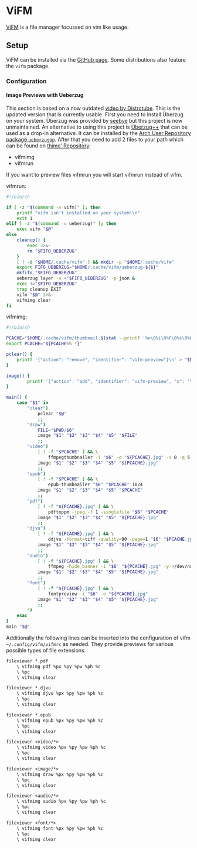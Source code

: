 # ViFM

[ViFM](https://vifm.info) is a file manager focussed on vim like usage.

## Setup

ViFM can be installed via the
[GitHub page](https://github.com/vifm/vifm).
Some distributions also feature the `vifm` package.

### Configuration

#### Image Previews with Ueberzug

This section is based on a now outdated
[video by Distrotube](https://www.youtube.com/watch?v=qgxsduCO1pE).
This is the updated version that is currently usable.
First you need to install Überzug on your system.
Überzug was provided by [seebye](https://github.com/seebye/ueberzug) but this
project is now unmaintained.
An alternative to using this project is
[Überzug++](https://github.com/jstkdng/ueberzugpp) that can be used as a drop-in
alternative.
It can be installed by the
[Arch User Repository package `ueberzugpp`](/wiki/linux/package_manager.md#arch-linux-pacman-and-yay).
After that you need to add 2 files to your path which can be found on
[thimc' Repository](https://github.com/thimc/vifmimg):

- vifmimg
- vifmrun

If you want to preview files vifmrun you will start vifmrun instead of vifm.

vifmrun:

```sh
#!/bin/sh

if [ -z "$(command -v vifm)" ]; then
	printf "vifm isn't installed on your system!\n"
	exit 1
elif [ -z "$(command -v ueberzug)" ]; then
	exec vifm "$@"
else
	cleanup() {
		exec 3>&-
	    rm "$FIFO_UEBERZUG"
	}
	[ ! -d "$HOME/.cache/vifm" ] && mkdir -p "$HOME/.cache/vifm"
	export FIFO_UEBERZUG="$HOME/.cache/vifm/ueberzug-${$}"
	mkfifo "$FIFO_UEBERZUG"
	ueberzug layer -s <"$FIFO_UEBERZUG" -p json &
	exec 3>"$FIFO_UEBERZUG"
	trap cleanup EXIT
	vifm "$@" 3>&-
	vifmimg clear
fi
```

vifmimg:

```sh
#!/bin/sh

PCACHE="$HOME/.cache/vifm/thumbnail.$(stat --printf '%n\0%i\0%F\0%s\0%W\0%Y' -- "$(readlink -f "$PWD/$6")" | sha256sum)"
export PCACHE="${PCACHE%% *}"

pclear() {
	printf '{"action": "remove", "identifier": "vifm-preview"}\n' > "$FIFO_UEBERZUG"
}

image() {
		printf '{"action": "add", "identifier": "vifm-preview", "x": "%s", "y": "%s", "width": "%s", "height": "%s", "scaler": "contain", "path": "%s"}\n' "$2" "$3" "$4" "$5" "$6" > "$FIFO_UEBERZUG"
}

main() {
    case "$1" in
        "clear")
			pclear "$@"
			;;
        "draw")
			FILE="$PWD/$6"
			image "$1" "$2" "$3" "$4" "$5" "$FILE"
			;;
        "video")
			[ ! -f "$PCACHE" ] && \
				ffmpegthumbnailer -i "$6" -o "${PCACHE}.jpg" -s 0 -q 5
			image "$1" "$2" "$3" "$4" "$5" "${PCACHE}.jpg"
			;;
        "epub")
			[ ! -f "$PCACHE" ] && \
				epub-thumbnailer "$6" "$PCACHE" 1024
			image "$1" "$2" "$3" "$4" "$5" "$PCACHE"
			;;
        "pdf")
			[ ! -f "${PCACHE}.jpg" ] && \
				pdftoppm -jpeg -f 1 -singlefile "$6" "$PCACHE"
			image "$1" "$2" "$3" "$4" "$5" "${PCACHE}.jpg"
			;;
        "djvu")
			[ ! -f "${PCACHE}.jpg" ] && \
				ddjvu -format=tiff -quality=90 -page=1 "$6" "$PCACHE.jpg"
			image "$1" "$2" "$3" "$4" "$5" "${PCACHE}.jpg"
			;;
        "audio")
			[ ! -f "${PCACHE}.jpg" ] && \
				ffmpeg -hide_banner -i "$6" "${PCACHE}.jpg" -y >/dev/null
			image "$1" "$2" "$3" "$4" "$5" "${PCACHE}.jpg"
			;;
        "font")
			[ ! -f "${PCACHE}.jpg" ] && \
				fontpreview -i "$6" -o "${PCACHE}.jpg"
			image "$1" "$2" "$3" "$4" "$5" "${PCACHE}.jpg"
			;;
        *)
    esac
}
main "$@"
```

Additionally the following lines can be inserted into the configuration of vifm
`~/.config/vifm/vifmrc` as needed.
They provide previews for various possible types of file extensions.

```txt
fileviewer *.pdf
    \ vifmimg pdf %px %py %pw %ph %c
    \ %pc
    \ vifmimg clear

fileviewer *.djvu
    \ vifmimg djvu %px %py %pw %ph %c
    \ %pc
    \ vifmimg clear

fileviewer *.epub
    \ vifmimg epub %px %py %pw %ph %c
    \ %pc
    \ vifmimg clear

fileviewer <video/*>
    \ vifmimg video %px %py %pw %ph %c
    \ %pc
    \ vifmimg clear

fileviewer <image/*>
    \ vifmimg draw %px %py %pw %ph %c
    \ %pc
    \ vifmimg clear

fileviewer <audio/*>
    \ vifmimg audio %px %py %pw %ph %c
    \ %pc
    \ vifmimg clear

fileviewer <font/*>
    \ vifmimg font %px %py %pw %ph %c
    \ %pc
    \ vifmimg clear
```
